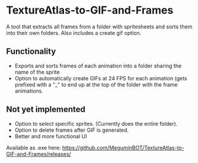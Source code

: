 # TextureAtlas-to-GIF-and-Frames
A tool that extracts all frames from a folder with spritesheets and sorts them into their own folders. Also includes a create gif option.

## Functionality
* Exports and sorts frames of each animation into a folder sharing the name of the sprite
* Option to automatically create GIFs at 24 FPS for each animation (gets prefixed with a "_" to end up at the top of the folder with the frame animations.

## Not yet implemented
* Option to select specific sprites. (Currently does the entire folder).
* Option to delete frames after GIF is generated.
* Better and more functional UI


Available as .exe here: https://github.com/MeguminBOT/TextureAtlas-to-GIF-and-Frames/releases/
